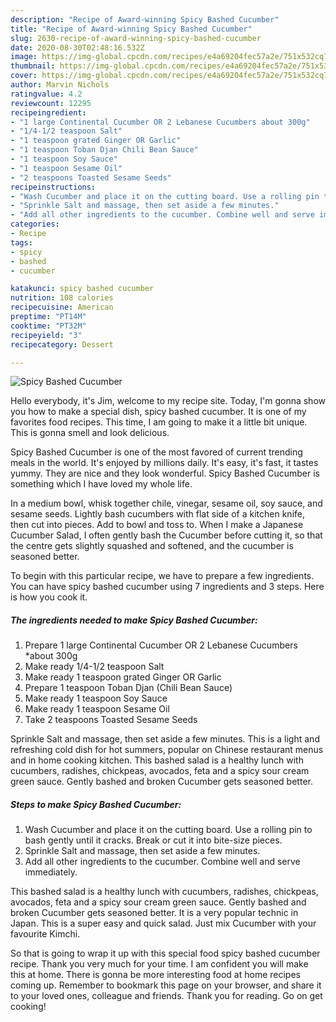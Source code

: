 ```yaml
---
description: "Recipe of Award-winning Spicy Bashed Cucumber"
title: "Recipe of Award-winning Spicy Bashed Cucumber"
slug: 2630-recipe-of-award-winning-spicy-bashed-cucumber
date: 2020-08-30T02:48:16.532Z
image: https://img-global.cpcdn.com/recipes/e4a69204fec57a2e/751x532cq70/spicy-bashed-cucumber-recipe-main-photo.jpg
thumbnail: https://img-global.cpcdn.com/recipes/e4a69204fec57a2e/751x532cq70/spicy-bashed-cucumber-recipe-main-photo.jpg
cover: https://img-global.cpcdn.com/recipes/e4a69204fec57a2e/751x532cq70/spicy-bashed-cucumber-recipe-main-photo.jpg
author: Marvin Nichols
ratingvalue: 4.2
reviewcount: 12295
recipeingredient:
- "1 large Continental Cucumber OR 2 Lebanese Cucumbers about 300g"
- "1/4-1/2 teaspoon Salt"
- "1 teaspoon grated Ginger OR Garlic"
- "1 teaspoon Toban Djan Chili Bean Sauce"
- "1 teaspoon Soy Sauce"
- "1 teaspoon Sesame Oil"
- "2 teaspoons Toasted Sesame Seeds"
recipeinstructions:
- "Wash Cucumber and place it on the cutting board. Use a rolling pin to bash gently until it cracks. Break or cut it into bite-size pieces."
- "Sprinkle Salt and massage, then set aside a few minutes."
- "Add all other ingredients to the cucumber. Combine well and serve immediately."
categories:
- Recipe
tags:
- spicy
- bashed
- cucumber

katakunci: spicy bashed cucumber 
nutrition: 108 calories
recipecuisine: American
preptime: "PT14M"
cooktime: "PT32M"
recipeyield: "3"
recipecategory: Dessert

---
```



![Spicy Bashed Cucumber](https://img-global.cpcdn.com/recipes/e4a69204fec57a2e/751x532cq70/spicy-bashed-cucumber-recipe-main-photo.jpg)

Hello everybody, it's Jim, welcome to my recipe site. Today, I'm gonna show you how to make a special dish, spicy bashed cucumber. It is one of my favorites food recipes. This time, I am going to make it a little bit unique. This is gonna smell and look delicious.

Spicy Bashed Cucumber is one of the most favored of current trending meals in the world. It's enjoyed by millions daily. It's easy, it's fast, it tastes yummy. They are nice and they look wonderful. Spicy Bashed Cucumber is something which I have loved my whole life.

In a medium bowl, whisk together chile, vinegar, sesame oil, soy sauce, and sesame seeds. Lightly bash cucumbers with flat side of a kitchen knife, then cut into pieces. Add to bowl and toss to. When I make a Japanese Cucumber Salad, I often gently bash the Cucumber before cutting it, so that the centre gets slightly squashed and softened, and the cucumber is seasoned better.


To begin with this particular recipe, we have to prepare a few ingredients. You can have spicy bashed cucumber using 7 ingredients and 3 steps. Here is how you cook it.

<!--inarticleads1-->

##### The ingredients needed to make Spicy Bashed Cucumber:

1. Prepare 1 large Continental Cucumber OR 2 Lebanese Cucumbers *about 300g
1. Make ready 1/4-1/2 teaspoon Salt
1. Make ready 1 teaspoon grated Ginger OR Garlic
1. Prepare 1 teaspoon Toban Djan (Chili Bean Sauce)
1. Make ready 1 teaspoon Soy Sauce
1. Make ready 1 teaspoon Sesame Oil
1. Take 2 teaspoons Toasted Sesame Seeds


Sprinkle Salt and massage, then set aside a few minutes. This is a light and refreshing cold dish for hot summers, popular on Chinese restaurant menus and in home cooking kitchen. This bashed salad is a healthy lunch with cucumbers, radishes, chickpeas, avocados, feta and a spicy sour cream green sauce. Gently bashed and broken Cucumber gets seasoned better. 

<!--inarticleads2-->

##### Steps to make Spicy Bashed Cucumber:

1. Wash Cucumber and place it on the cutting board. Use a rolling pin to bash gently until it cracks. Break or cut it into bite-size pieces.
1. Sprinkle Salt and massage, then set aside a few minutes.
1. Add all other ingredients to the cucumber. Combine well and serve immediately.


This bashed salad is a healthy lunch with cucumbers, radishes, chickpeas, avocados, feta and a spicy sour cream green sauce. Gently bashed and broken Cucumber gets seasoned better. It is a very popular technic in Japan. This is a super easy and quick salad. Just mix Cucumber with your favourite Kimchi. 

So that is going to wrap it up with this special food spicy bashed cucumber recipe. Thank you very much for your time. I am confident you will make this at home. There is gonna be more interesting food at home recipes coming up. Remember to bookmark this page on your browser, and share it to your loved ones, colleague and friends. Thank you for reading. Go on get cooking!
